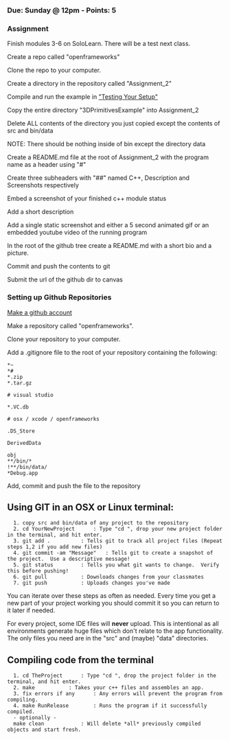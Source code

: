 ### Due: Sunday @ 12pm - Points: 5
### Assignment
Finish modules 3-6 on SoloLearn. There will be a test next class.

Create a repo called "openframeworks"

Clone the repo to your computer.

Create a directory in the repository called  "Assignment_2"

Compile and run the example in ["Testing Your Setup"](https://openframeworks.cc/setup/xcode/)

Copy the entire directory "3DPrimitivesExample" into Assignment_2

Delete ALL contents of the directory you just copied except the contents of src and bin/data

NOTE:  There should be nothing inside of bin except the directory data

Create a README.md file at the root of Assignment_2 with the program name as a header using "#"

Create three subheaders with "##" named C++, Description and Screenshots respectively

Embed a screenshot of your finished c++ module status

Add a short description 

Add a single static screenshot and either a 5 second animated gif or an embedded youtube video of the running program

In the root of the github tree create a README.md with a short bio and a picture.

Commit and push the contents to git

Submit the url of the github dir to canvas

### Setting up Github Repositories

[Make a github account](http://github.com)

Make a repository called "openframeworks".

Clone your repository to your computer.

Add a .gitignore file to the root of your repository containing the following:
```
*~
*#
*.zip
*.tar.gz

# visual studio

*.VC.db

# osx / xcode / openframeworks

.DS_Store

DerivedData

obj
**/bin/*
!**/bin/data/
*Debug.app
```

Add, commit and push the file to the repository


## Using GIT in an OSX or Linux terminal:

```
  1. copy src and bin/data of any project to the repository
  2. cd YourNewProject		: Type "cd ", drop your new project folder in the terminal, and hit enter.
  3. git add .			: Tells git to track all project files (Repeat steps 1,2 if you add new files)
  4. git commit -am "Message"	: Tells git to create a snapshot of the project.  Use a descriptive message!
  5. git status			: Tells you what git wants to change.  Verify this before pushing!
  6. git pull			: Downloads changes from your classmates
  7. git push			: Uploads changes you've made
```

You can iterate over these steps as often as needed. Every time you get a new part of your project working you should commit it so you can return to it later if needed.

For every project, some IDE files will **never** upload.  This is intentional as all environments generate huge files which don't relate to the app functionality.  The only files you need are in the "src" and (maybe) "data" directories.

## Compiling code from the terminal

```
  1. cd TheProject		: Type "cd ", drop the project folder in the terminal, and hit enter.
  2. make			: Takes your c++ files and assembles an app.
  3. fix errors if any		: Any errors will prevent the program from compiling.
  4. make RunRelease		: Runs the program if it successfully compiled.
  - optionally -
  make clean			: Will delete *all* previously compiled objects and start fresh.
```

